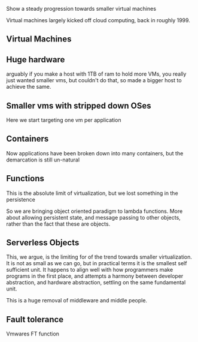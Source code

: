 Show a steady progression towards smaller virtual machines

Virtual machines largely kicked off cloud computing, back in roughly 1999.

## Virtual Machines

## Huge hardware

arguably if you make a host with 1TB of ram to hold more VMs, you really just wanted smaller vms, but couldn't do that, so made a bigger host to achieve the same.

## Smaller vms with stripped down OSes

Here we start targeting one vm per application

## Containers

Now applications have been broken down into many containers, but the demarcation is still un-natural

## Functions

This is the absolute limit of virtualization, but we lost something in the persistence

So we are bringing object oriented paradigm to lambda functions. More about allowing persistent state, and message passing to other objects, rather than the fact that these are objects.

## Serverless Objects

This, we argue, is the limiting for of the trend towards smaller virtualization. It is not as small as we can go, but in practical terms it is the smallest self sufficient unit. It happens to align well with how programmers make programs in the first place, and attempts a harmony between developer abstraction, and hardware abstraction, settling on the same fundamental unit.

This is a huge removal of middleware and middle people.

## Fault tolerance

Vmwares FT function

